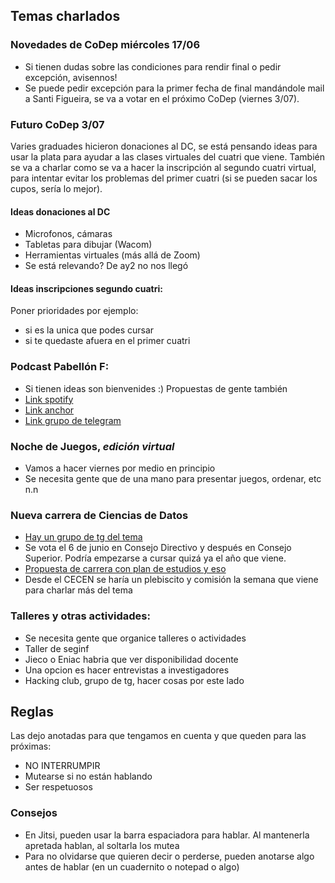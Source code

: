 ## Temas charlados

### Novedades de CoDep miércoles 17/06

- Si tienen dudas sobre las condiciones para rendir final o pedir excepción, avisennos!
- Se puede pedir excepción para la primer fecha de final mandándole mail a Santi Figueira, se va a votar en el próximo CoDep (viernes 3/07).

### Futuro CoDep 3/07

Varies graduades hicieron donaciones al DC, se está pensando ideas para usar la plata para ayudar a las clases virtuales del cuatri que viene. También se va a charlar como se va a hacer la inscripción al segundo cuatri virtual, para intentar evitar los problemas del primer cuatri (si se pueden sacar los cupos, sería lo mejor).

#### Ideas donaciones al DC

- Microfonos, cámaras
- Tabletas para dibujar (Wacom)
- Herramientas virtuales (más allá de Zoom)
- Se está relevando? De ay2 no nos llegó

#### Ideas inscripciones segundo cuatri:

Poner prioridades por ejemplo:

- si es la unica que podes cursar
- si te quedaste afuera en el primer cuatri

### Podcast Pabellón F:

- Si tienen ideas son bienvenides :) Propuestas de gente también
- [Link spotify](https://open.spotify.com/show/4INhBcpFPMoXWeCPq6eDqg)
- [Link anchor](https://anchor.fm/pabellonf/)
- [Link grupo de telegram](https://t.me/joinchat/Go_clx08mELh_Hb3bJxkyw)

### Noche de Juegos, *edición virtual*

- Vamos a hacer viernes por medio en principio
- Se necesita gente que de una mano para presentar juegos, ordenar, etc n.n


### Nueva carrera de Ciencias de Datos

- [Hay un grupo de tg del tema](https://t.me/joinchat/F91PiR1xBcCyX9NkCLVPVw)
- Se vota el 6 de junio en Consejo Directivo y después en Consejo Superior. Podría empezarse a cursar quizá ya el año que viene.
- [Propuesta de carrera con plan de estudios y eso](https://bit.ly/CienciaDatos-Detalle)
- Desde el CECEN se haría un plebiscito y comisión la semana que viene para charlar más del tema

### Talleres y otras actividades:

- Se necesita gente que organice talleres o actividades
- Taller de seginf
- Jieco o Eniac habria que ver disponibilidad docente
- Una opcion es hacer entrevistas a investigadores
- Hacking club, grupo de tg, hacer cosas por este lado

## Reglas

Las dejo anotadas para que tengamos en cuenta y que queden para las próximas:
- NO INTERRUMPIR
- Mutearse si no están hablando
- Ser respetuosos

### Consejos

- En Jitsi, pueden usar la barra espaciadora para hablar. Al mantenerla apretada hablan, al soltarla los mutea
- Para no olvidarse que quieren decir o perderse, pueden anotarse algo antes de hablar (en un cuadernito o notepad o algo)

